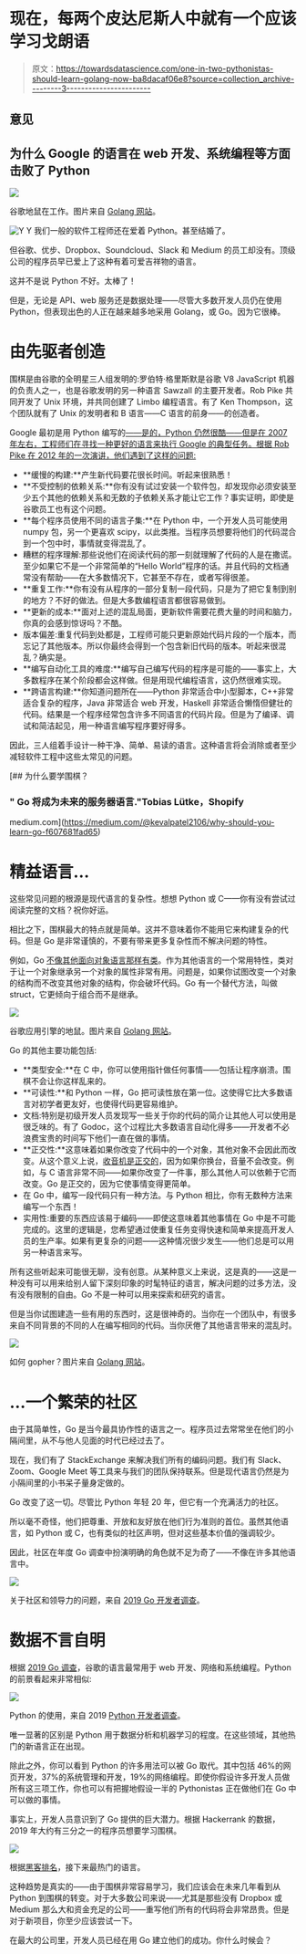 # 现在，每两个皮达尼斯人中就有一个应该学习戈朗语

> 原文：<https://towardsdatascience.com/one-in-two-pythonistas-should-learn-golang-now-ba8dacaf06e8?source=collection_archive---------3----------------------->

## 意见

## 为什么 Google 的语言在 web 开发、系统编程等方面击败了 Python

![](img/fad7768bc4149c00189d5ce6f35e91cb.png)

谷歌地鼠在工作。图片来自 [Golang 网站](https://golang.org/doc/gopher/)。

![Y](img/1864a05fd5673a0b1702a1fd713d09c8.png)  Y 我们一般的软件工程师还在爱着 Python。甚至结婚了。

但谷歌、优步、Dropbox、Soundcloud、Slack 和 Medium 的员工却没有。顶级公司的程序员早已爱上了这种有着可爱吉祥物的语言。

这并不是说 Python 不好。太棒了！

但是，无论是 API、web 服务还是数据处理——尽管大多数开发人员仍在使用 Python，但表现出色的人正在越来越多地采用 Golang，或 Go。因为它很棒。

# 由先驱者创造

围棋是由谷歌的全明星三人组发明的:罗伯特·格里斯默是谷歌 V8 JavaScript 机器的负责人之一，也是谷歌发明的另一种语言 Sawzall 的主要开发者。Rob Pike 共同开发了 Unix 环境，并共同创建了 Limbo 编程语言。有了 Ken Thompson，这个团队就有了 Unix 的发明者和 B 语言——C 语言的前身——的创造者。

Google 最初是用 Python 编写的[——是的，Python 仍然很酷——但是在 2007 年左右，工程师们在寻找一种更好的语言来执行 Google 的典型任务。根据 Rob Pike 在 2012 年的一次演讲，他们遇到了这样的问题:](http://infolab.stanford.edu/~backrub/google.html)

*   **缓慢的构建:**产生新代码要花很长时间。听起来很熟悉！
*   **不受控制的依赖关系:**你有没有试过安装一个软件包，却发现你必须安装至少五个其他的依赖关系和无数的子依赖关系才能让它工作？事实证明，即使是谷歌员工也有这个问题。
*   **每个程序员使用不同的语言子集:**在 Python 中，一个开发人员可能使用 numpy 包，另一个更喜欢 scipy，以此类推。当程序员想要将他们的代码混合到一个包中时，事情就变得混乱了。
*   糟糕的程序理解:那些说他们在阅读代码的那一刻就理解了代码的人是在撒谎。至少如果它不是一个非常简单的“Hello World”程序的话。并且代码的文档通常没有帮助——在大多数情况下，它甚至不存在，或者写得很差。
*   **重复工作:**你有没有从程序的一部分复制一段代码，只是为了把它复制到别的地方？不好的做法。但是大多数编程语言都很容易做到。
*   **更新的成本:**面对上述的混乱局面，更新软件需要花费大量的时间和脑力，你真的会感到惊讶吗？不酷。
*   版本偏差:重复代码到处都是，工程师可能只更新原始代码片段的一个版本，而忘记了其他版本。所以你最终会得到一个包含新旧代码的版本。听起来很混乱？确实是。
*   **编写自动化工具的难度:**编写自己编写代码的程序是可能的——事实上，大多数程序在某个阶段都会这样做。但是用现代编程语言，这仍然很难实现。
*   **跨语言构建:**你知道问题所在——Python 非常适合中小型脚本，C++非常适合复杂的程序，Java 非常适合 web 开发，Haskell 非常适合懒惰但健壮的代码。结果是一个程序经常包含许多不同语言的代码片段。但是为了编译、调试和简洁起见，用一种语言编写程序要好得多。

因此，三人组着手设计一种干净、简单、易读的语言。这种语言将会消除或者至少减轻软件工程中这些太常见的问题。

[](https://medium.com/@kevalpatel2106/why-should-you-learn-go-f607681fad65) [## 为什么要学围棋？

### " Go 将成为未来的服务器语言."Tobias Lütke，Shopify

medium.com](https://medium.com/@kevalpatel2106/why-should-you-learn-go-f607681fad65) 

# 精益语言…

这些常见问题的根源是现代语言的复杂性。想想 Python 或 C——你有没有尝试过阅读完整的文档？祝你好运。

相比之下，围棋最大的特点就是简单。这并不意味着你不能用它来构建复杂的代码。但是 Go 是非常谨慎的，不要有带来更多复杂性而不解决问题的特性。

例如，Go [不像其他面向对象语言那样有类](https://medium.com/@simplyianm/why-gos-structs-are-superior-to-class-based-inheritance-b661ba897c67)。作为其他语言的一个常用特性，类对于让一个对象继承另一个对象的属性非常有用。问题是，如果你试图改变一个对象的结构而不改变其他对象的结构，你会破坏代码。Go 有一个替代方法，叫做 struct，它更倾向于组合而不是继承。

![](img/4a8c43fc5125abd374d7da012ba3a345.png)

谷歌应用引擎的地鼠。图片来自 [Golang 网站](https://golang.org/doc/gopher/)。

Go 的其他主要功能包括:

*   **类型安全:**在 C 中，你可以使用指针做任何事情——包括让程序崩溃。围棋不会让你这样乱来的。
*   **可读性:**和 Python 一样，Go 把可读性放在第一位。这使得它比大多数语言对初学者更友好，也使得代码更容易维护。
*   文档:特别是初级开发人员发现写一些关于你的代码的简介让其他人可以使用是很乏味的。有了 Godoc，这个过程比大多数语言自动化得多——开发者不必浪费宝贵的时间写下他们一直在做的事情。
*   **正交性:**这意味着如果你改变了代码中的一个对象，其他对象不会因此而改变。从这个意义上说，[收音机是正交的](https://stackoverflow.com/questions/1527393/what-is-orthogonality)，因为如果你换台，音量不会改变。例如，与 C 语言非常不同——如果你改变了一件事，那么其他人可以依赖于它而改变。Go 是正交的，因为它使事情变得更简单。
*   在 Go 中，编写一段代码只有一种方法。与 Python 相比，你有无数种方法来编写一个东西！
*   实用性:重要的东西应该易于编码——即使这意味着其他事情在 Go 中是不可能完成的。这里的逻辑是，您希望通过使重复任务变得快速和简单来提高开发人员的生产率。如果有更复杂的问题——这种情况很少发生——他们总是可以用另一种语言来写。

所有这些听起来可能很无聊，没有创意。从某种意义上来说，这是真的——这是一种没有可以用来给别人留下深刻印象的时髦特征的语言，解决问题的过多方法，没有没有限制的自由。Go 不是一种可以用来探索和研究的语言。

但是当你试图建造一些有用的东西时，这是很神奇的。当你在一个团队中，有很多来自不同背景的不同的人在编写相同的代码。当你厌倦了其他语言带来的混乱时。

![](img/a0d97ff55745abdd282150728602da29.png)

如何 gopher？图片来自 [Golang 网站](https://golang.org/doc/gopher/)。

# …一个繁荣的社区

由于其简单性，Go 是当今最具协作性的语言之一。程序员过去常常坐在他们的小隔间里，从不与他人见面的时代已经过去了。

现在，我们有了 StackExchange 来解决我们所有的编码问题。我们有 Slack、Zoom、Google Meet 等工具来与我们的团队保持联系。但是现代语言仍然是为小隔间里的小书呆子量身定做的。

Go 改变了这一切。尽管比 Python 年轻 20 年，但它有一个充满活力的社区。

所以毫不奇怪，他们把尊重、开放和友好放在他们行为准则的首位。虽然其他语言，如 Python 或 C，也有类似的社区声明，但对这些基本价值的强调较少。

因此，社区在年度 Go 调查中扮演明确的角色就不足为奇了——不像在许多其他语言中。

![](img/99c0753e4baf822f918f1f2c93a9859b.png)

关于社区和领导力的问题，来自 [2019 Go 开发者调查](https://blog.golang.org/survey2019-results)。

# 数据不言自明

根据 [2019 Go 调查](https://blog.golang.org/survey2019-results)，谷歌的语言最常用于 web 开发、网络和系统编程。Python 的前景看起来非常相似:

![](img/5e8b0cd84c28684230fdcdd8366063f5.png)

Python 的使用，来自 2019 [Python 开发者调查](https://www.jetbrains.com/lp/devecosystem-2019/python/)。

唯一显著的区别是 Python 用于数据分析和机器学习的程度。在这些领域，其他热门的新语言正在出现。

除此之外，你可以看到 Python 的许多用法可以被 Go 取代。其中包括 46%的网页开发，37%的系统管理和开发，19%的网络编程。即使你假设许多开发人员做所有这三项工作，你也可以有把握地假设一半的 Pythonistas 正在做他们在 Go 中可以做的事情。

事实上，开发人员意识到了 Go 提供的巨大潜力。根据 Hackerrank 的数据，2019 年大约有三分之一的程序员想要学习围棋。

![](img/e145cc4a42363b9e948716191a080f79.png)

根据[黑客排名](https://info.hackerrank.com/rs/487-WAY-049/images/HackerRank_2019-2018_Developer-Skills-Report.pdf)，接下来最热门的语言。

这种趋势是真实的——由于围棋非常容易学习，我们应该会在未来几年看到从 Python 到围棋的转变。对于大多数公司来说——尤其是那些没有 Dropbox 或 Medium 那么大和资金充足的公司——重写他们所有的代码将会非常昂贵。但是对于新项目，你至少应该尝试一下。

在最大的公司里，开发人员已经在用 Go 建立他们的成功。你什么时候会？